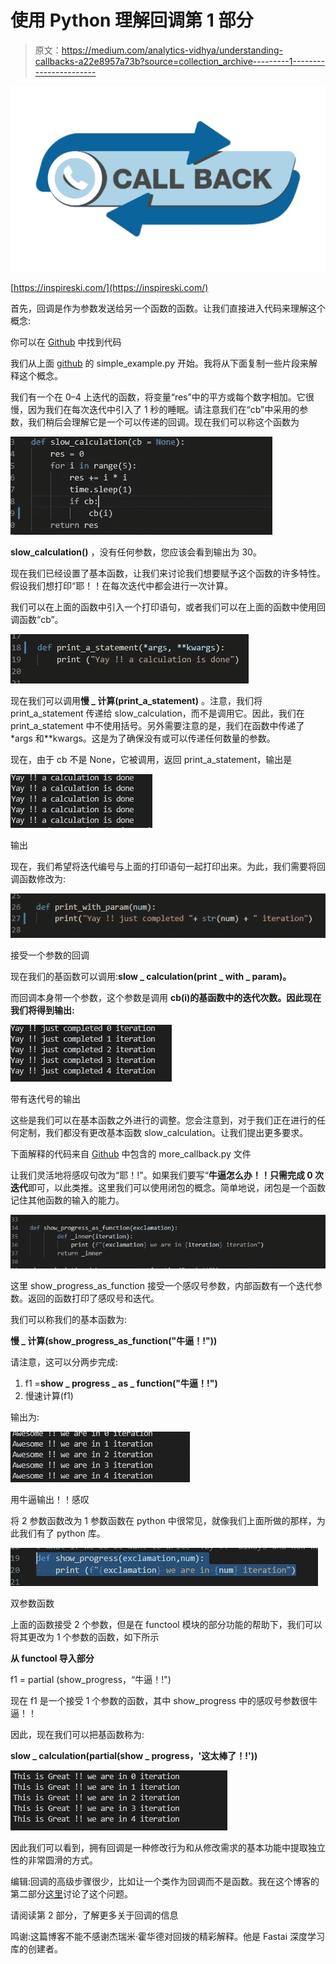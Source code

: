 # 使用 Python 理解回调第 1 部分

> 原文：<https://medium.com/analytics-vidhya/understanding-callbacks-a22e8957a73b?source=collection_archive---------1----------------------->

![](img/1ec38f03d8b646f444ae054a25d52c59.png)

[https://inspireski.com/](https://inspireski.com/)

首先，回调是作为参数发送给另一个函数的函数。让我们直接进入代码来理解这个概念:

你可以在 [Github](https://github.com/eranandagarwal/callbacks) 中找到代码

我们从上面 [github](https://github.com/eranandagarwal/callbacks) 的 simple_example.py 开始。我将从下面复制一些片段来解释这个概念。

我们有一个在 0–4 上迭代的函数，将变量“res”中的平方或每个数字相加。它很慢，因为我们在每次迭代中引入了 1 秒的睡眠。请注意我们在“cb”中采用的参数，我们稍后会理解它是一个可以传递的回调。现在我们可以称这个函数为

![](img/65c95a138db52860d1f1a68a8f635256.png)

**slow_calculation()** ，没有任何参数，您应该会看到输出为 30。

现在我们已经设置了基本函数，让我们来讨论我们想要赋予这个函数的许多特性。假设我们想打印“耶！！在每次迭代中都会进行一次计算。

我们可以在上面的函数中引入一个打印语句，或者我们可以在上面的函数中使用回调函数“cb”。

![](img/fad26e90c2c213d029fa9dc0cc04e21e.png)

现在我们可以调用**慢 _ 计算(print_a_statement)** 。注意，我们将 print_a_statement 传递给 slow_calculation，而不是调用它。因此，我们在 print_a_statement 中不使用括号。另外需要注意的是，我们在函数中传递了*args 和**kwargs。这是为了确保没有或可以传递任何数量的参数。

现在，由于 cb 不是 None，它被调用，返回 print_a_statement，输出是

![](img/ec790af5d0e298311ece357308296847.png)

输出

现在，我们希望将迭代编号与上面的打印语句一起打印出来。为此，我们需要将回调函数修改为:

![](img/9e3bbde33f1356c6d70da015e8515c13.png)

接受一个参数的回调

现在我们的基函数可以调用:**slow _ calculation(print _ with _ param)。**

而回调本身带一个参数，这个参数是调用 **cb(i)的基函数中的迭代次数。因此现在我们将得到输出:**

![](img/f05821fd5283589bae6ba436422823d3.png)

带有迭代号的输出

这些是我们可以在基本函数之外进行的调整。您会注意到，对于我们正在进行的任何定制，我们都没有更改基本函数 slow_calculation。让我们提出更多要求。

下面解释的代码来自 [Github](https://github.com/eranandagarwal/callbacks) 中包含的 more_callback.py 文件

让我们灵活地将感叹句改为“耶！!"。如果我们要写“**牛逼怎么办！！只需完成 0 次迭代**即可，以此类推。这里我们可以使用闭包的概念。简单地说，闭包是一个函数记住其他函数的输入的能力。

![](img/7e0c61188e3ee956480c98b8f6b14082.png)

这里 show_progress_as_function 接受一个感叹号参数，内部函数有一个迭代参数。返回的函数打印了感叹号和迭代。

我们可以称我们的基本函数为:

**慢 _ 计算(show_progress_as_function("牛逼！!"))**

请注意，这可以分两步完成:

1.  f1 =**show _ progress _ as _ function("牛逼！!")**
2.  慢速计算(f1)

输出为:

![](img/633b2d9069f4b7058b63add515d95833.png)

用牛逼输出！！感叹

将 2 参数函数改为 1 参数函数在 python 中很常见，就像我们上面所做的那样，为此我们有了 python 库。

![](img/685fbadcd30c015cf760c7bfc55bdc3b.png)

双参数函数

上面的函数接受 2 个参数，但是在 functool 模块的部分功能的帮助下，我们可以将其更改为 1 个参数的函数，如下所示

**从 functool 导入部分**

f1 = partial (show_progress，“牛逼！!")

现在 f1 是一个接受 1 个参数的函数，其中 show_progress 中的感叹号参数很牛逼！！

因此，现在我们可以把基函数称为:

**slow _ calculation(partial(show _ progress，'这太棒了！!'))**

![](img/8408bda31a97dc5303f2a2083eaf56f9.png)

因此我们可以看到，拥有回调是一种修改行为和从修改需求的基本功能中提取独立性的非常圆滑的方式。

编辑:回调的高级步骤很少，比如让一个类作为回调而不是函数。我在这个博客的第二部分[这里](/@anandagarwal_13834/understanding-callbacks-using-python-part-2-e71c17fed7e2)讨论了这个问题。

请阅读第 2 部分，了解更多关于回调的信息

鸣谢:这篇博客不能不感谢杰瑞米·霍华德对回拨的精彩解释。他是 Fastai 深度学习库的创建者。